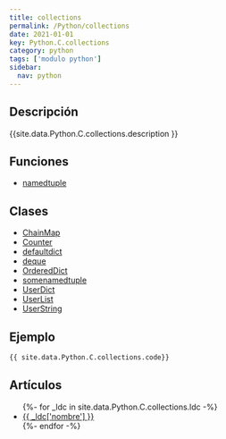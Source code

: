 ```yaml
---
title: collections
permalink: /Python/collections
date: 2021-01-01
key: Python.C.collections
category: python
tags: ['modulo python']
sidebar: 
  nav: python
---
```


## Descripción
{{site.data.Python.C.collections.description }}

## Funciones
* [namedtuple](/Python/collections/namedtuple/)

## Clases
* [ChainMap](/Python/collections/ChainMap/)
* [Counter](/Python/collections/Counter/)
* [defaultdict](/Python/collections/defaultdict/)
* [deque](/Python/collections/deque/)
* [OrderedDict](/Python/collections/OrderedDict/)
* [somenamedtuple](/Python/collections/somenamedtuple/)
* [UserDict](/Python/collections/UserDict/)
* [UserList](/Python/collections/UserList/)
* [UserString](/Python/collections/UserString/)

## Ejemplo
~~~python
{{ site.data.Python.C.collections.code}}
~~~

## Artículos
<ul>
{%- for _ldc in site.data.Python.C.collections.ldc -%}
   <li>
       <a href="{{_ldc['url'] }}">{{ _ldc['nombre'] }}</a>
   </li>
{%- endfor -%}
</ul>
